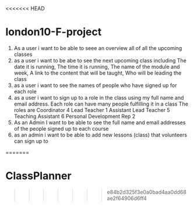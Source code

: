 <<<<<<< HEAD
# london10-F-project
1. As a user i want to be able to seee an overview all of all the upcoming classes
2. as a user i want to be abe to see the next upcoming class including The date it is running, The time it is running, The name of the module and week, A link to the content that will be taught, Who will be leading the class    
3. as a user i want to see the names of people who have signed up for each role
4. as a user i want to sign up to a role in the class using my full name and email address.
  Each role can have many people fulfilling it in a class
  The roles are
  Coordinator 4
  Lead Teacher 1
  Assistant Lead Teacher 5
  Teaching Assistant 6
  Personal Development Rep 2
5. As an Admin I want to be able to see the full name and email addresses of the people signed up to each course
6. as an admin i want to be able to add new lessons (class)  that volunteers can sign up to

=======
# ClassPlanner
>>>>>>> e84b2d325f3e0a0bad4aa0dd68ae2f64906d6ff4
